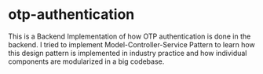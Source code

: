 # otp-authentication
This is a Backend Implementation of how OTP authentication is done in the backend. I tried to implement Model-Controller-Service Pattern to learn how this design pattern is implemented in industry practice and how individual components are modularized in a big codebase.
